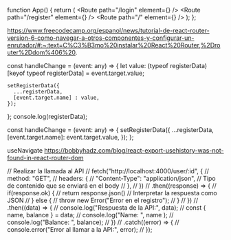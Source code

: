 function App() {
  return (
    <Routes>
      <Route path="/login" element={<Login />} />
      <Route path="/register" element={<Register />} />
      <Route path="/" element={<Navigate to="/login" replace />} />
    </Routes>
  );
};

https://www.freecodecamp.org/espanol/news/tutorial-de-react-router-version-6-como-navegar-a-otros-componentes-y-configurar-un-enrutador/#:~:text=C%C3%B3mo%20instalar%20React%20Router,%2Drouter%2Ddom%406%20.


const handleChange = (event: any) => {
    let value: (typeof registerData) [keyof typeof registerData] = event.target.value;

    setRegisterData({
      ...registerData,
      [event.target.name] : value,
    });
    
    
  };
  console.log(registerData);


 const handleChange = (event: any) => {
    setRegisterData({
      ...registerData,
      [event.target.name]: event.target.value,
    });
  };

useNavigate
https://bobbyhadz.com/blog/react-export-usehistory-was-not-found-in-react-router-dom


//   Realizar la llamada al API
//   fetch("http://localhost:4000/user/:id", {
//     method: "GET",
//     headers: {
//       "Content-Type": "application/json", // Tipo de contenido que se enviará en el body
//     },
//   })
//     .then((response) => {
//       if(response.ok) {
//         return response.json() // Interpretar la respuesta como JSON
//       } else {
//         throw new Error("Error en el registro");
//       }
//     })
//     .then((data) => {
//       console.log("Respuesta de la API:", data);
//       const { name, balance } = data;
//       console.log("Name: ", name );
//       console.log("Balance: ", balance);
//     })
//     .catch((error) => {
//       console.error("Error al llamar a la API:", error);
//     });